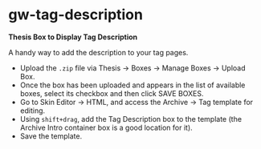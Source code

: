 # gw-tag-description
**Thesis Box to Display Tag Description**

A handy way to add the description to your tag pages.

* Upload the `.zip` file via Thesis → Boxes → Manage Boxes → Upload Box.
* Once the box has been uploaded and appears in the list of available boxes, select its checkbox and then click SAVE BOXES.
* Go to Skin Editor → HTML, and access the Archive → Tag template for editing.
* Using `shift+drag`, add the Tag Description box to the template (the Archive Intro container box is a good location for it).
* Save the template.
